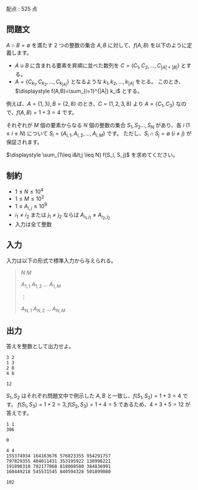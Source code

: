 配点 : $525$ 点

## 問題文

$A \cap B = \emptyset$ を満たす $2$ つの整数の集合 $A, B$ に対して、$f(A,B)$ を以下のように定義します。

- $A \cup B$ に含まれる要素を昇順に並べた数列を $C=(C_1,C_2,\dots,C_{|A|+|B|})$ とする。
- $A=\lbrace C_{k_1},C_{k_2},\dots,C_{k_{|A|}}\rbrace$ となるような $k_1,k_2,\dots,k_{|A|}$ をとる。 
このとき、$\displaystyle f(A,B)=\sum_{i=1}^{|A|} k_i$ とする。

例えば、$A=\lbrace 1,3\rbrace,B=\lbrace 2,8\rbrace$ のとき、$C=(1,2,3,8)$ より $A=\lbrace C_1,C_3\rbrace$ なので、$f(A,B)=1+3=4$ です。

それぞれが $M$ 個の要素からなる $N$ 個の整数の集合 $S_1,S_2\dots,S_N$ があり、各 $i\ (1 \leq i \leq N)$ について $S_i = \lbrace A_{i,1},A_{i,2},\dots,A_{i,M}\rbrace$ です。
ただし、$S_i \cap S_j = \emptyset\ (i \neq j)$ が保証されます。

$\displaystyle \sum_{1\leq i&lt;j \leq N} f(S_i, S_j)$ を求めてください。

## 制約

- $1\leq N \leq 10^4$
- $1\leq M \leq 10^2$
- $1\leq A_{i,j} \leq 10^9$
- $i_1 \neq i_2$ または $j_1 \neq j_2$ ならば $A_{i_1,j_1} \neq A_{i_2,j_2}$
- 入力は全て整数

## 入力

入力は以下の形式で標準入力から与えられる。

> $N$ $M$
> 
> $A_{1,1}$ $A_{1,2}$ $\dots$ $A_{1,M}$
> 
> $\vdots$
> 
> $A_{N,1}$ $A_{N,2}$ $\dots$ $A_{N,M}$

## 出力

答えを整数として出力せよ。

```input1
3 2
1 3
2 8
4 6
```

```output1
12
```

$S_1,S_2$ はそれぞれ問題文中で例示した $A,B$ と一致し、$f(S_1,S_2)=1+3=4$ です。
$f(S_1,S_3)=1+2=3,f(S_2,S_3)=1+4=5$ であるため、$4+3+5=12$ が答えです。

```input2
1 1
306
```

```output2
0
```

```input3
4 4
155374934 164163676 576823355 954291757
797829355 404011431 353195922 138996221
191890310 782177068 818008580 384836991
160449218 545531545 840594328 501899080
```

```output3
102
```